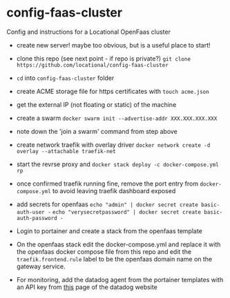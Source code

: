 # config-faas-cluster
Config and instructions for a Locational OpenFaas cluster

- create new server! maybe too obvious, but is a useful place to start!

- clone this repo (see next point - if repo is private?)
`git clone https://github.com/locational/config-faas-cluster`

- `cd` into `config-faas-cluster` folder

- create ACME storage file for https certificates with 
  `touch acme.json`

- get the external IP (not floating or static) of the machine

- create a swarm
`docker swarm init --advertise-addr XXX.XXX.XXX.XXX`

- note down the 'join a swarm' command from step above
  
- create network traefik with overlay driver
`docker network create -d overlay --attachable traefik-net`


- start the revrse proxy and 
`docker stack deploy -c docker-compose.yml rp`

- once confirmed traefik running fine, remove the port entry from `docker-compose.yml` to avoid leaving traefik dashboard exposed

- add secrets for openfaas
`echo "admin" | docker secret create basic-auth-user -`
`echo "verysecretpassword" | docker secret create basic-auth-password -`

- Login to portainer and create a stack from the openfaas template
- On the openfaas stack edit the docker-compose.yml and replace it with the openfaas docker compose file from this repo
  and edit the `traefik.frontend.rule` label to be the openfaas domain name on the gateway service.
  
- For monitoring, add the datadog agent from the portainer templates with an API key from [this](https://app.datadoghq.com/account/settings#api) page of the datadog website
  
  
